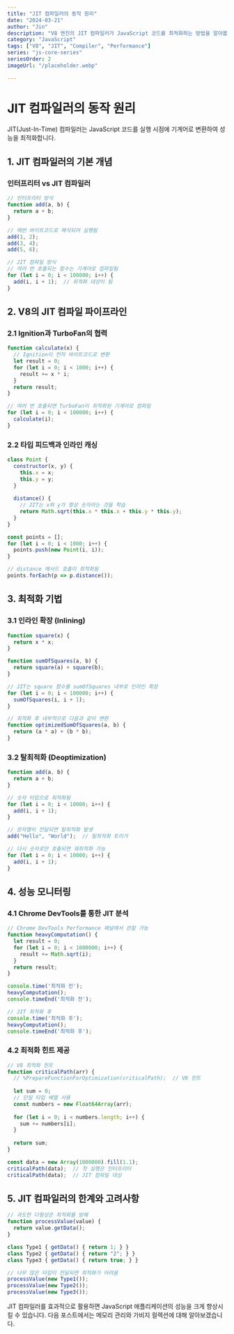 ```yaml
---
title: "JIT 컴파일러의 동작 원리"
date: "2024-03-21"
author: "Jin"
description: "V8 엔진의 JIT 컴파일러가 JavaScript 코드를 최적화하는 방법을 알아봅니다"
category: "JavaScript"
tags: ["V8", "JIT", "Compiler", "Performance"]
series: "js-core-series"
seriesOrder: 2
imageUrl: "/placeholder.webp"

---
```


# JIT 컴파일러의 동작 원리

JIT(Just-In-Time) 컴파일러는 JavaScript 코드를 실행 시점에 기계어로 변환하여 성능을 최적화합니다.

## 1. JIT 컴파일러의 기본 개념

### 인터프리터 vs JIT 컴파일러

```javascript
// 인터프리터 방식
function add(a, b) {
  return a + b;
}

// 매번 바이트코드로 해석되어 실행됨
add(1, 2);
add(3, 4);
add(5, 6);

// JIT 컴파일 방식
// 여러 번 호출되는 함수는 기계어로 컴파일됨
for (let i = 0; i < 100000; i++) {
  add(i, i + 1);  // 최적화 대상이 됨
}
```

## 2. V8의 JIT 컴파일 파이프라인

### 2.1 Ignition과 TurboFan의 협력

```javascript
function calculate(x) {
  // Ignition이 먼저 바이트코드로 변환
  let result = 0;
  for (let i = 0; i < 1000; i++) {
    result += x * i;
  }
  return result;
}

// 여러 번 호출되면 TurboFan이 최적화된 기계어로 컴파일
for (let i = 0; i < 100000; i++) {
  calculate(i);
}
```

### 2.2 타입 피드백과 인라인 캐싱

```javascript
class Point {
  constructor(x, y) {
    this.x = x;
    this.y = y;
  }
  
  distance() {
    // JIT는 x와 y가 항상 숫자라는 것을 학습
    return Math.sqrt(this.x * this.x + this.y * this.y);
  }
}

const points = [];
for (let i = 0; i < 1000; i++) {
  points.push(new Point(i, i));
}

// distance 메서드 호출이 최적화됨
points.forEach(p => p.distance());
```

## 3. 최적화 기법

### 3.1 인라인 확장 (Inlining)

```javascript
function square(x) {
  return x * x;
}

function sumOfSquares(a, b) {
  return square(a) + square(b);
}

// JIT는 square 함수를 sumOfSquares 내부로 인라인 확장
for (let i = 0; i < 100000; i++) {
  sumOfSquares(i, i + 1);
}

// 최적화 후 내부적으로 다음과 같이 변환
function optimizedSumOfSquares(a, b) {
  return (a * a) + (b * b);
}
```

### 3.2 탈최적화 (Deoptimization)

```javascript
function add(a, b) {
  return a + b;
}

// 숫자 타입으로 최적화됨
for (let i = 0; i < 10000; i++) {
  add(i, i + 1);
}

// 문자열이 전달되면 탈최적화 발생
add("Hello", "World");  // 탈최적화 트리거

// 다시 숫자로만 호출되면 재최적화 가능
for (let i = 0; i < 10000; i++) {
  add(i, i + 1);
}
```

## 4. 성능 모니터링

### 4.1 Chrome DevTools를 통한 JIT 분석

```javascript
// Chrome DevTools Performance 패널에서 관찰 가능
function heavyComputation() {
  let result = 0;
  for (let i = 0; i < 1000000; i++) {
    result += Math.sqrt(i);
  }
  return result;
}

console.time('최적화 전');
heavyComputation();
console.timeEnd('최적화 전');

// JIT 최적화 후
console.time('최적화 후');
heavyComputation();
console.timeEnd('최적화 후');
```

### 4.2 최적화 힌트 제공

```javascript
// V8 최적화 힌트
function criticalPath(arr) {
  // %PrepareFunctionForOptimization(criticalPath);  // V8 힌트
  
  let sum = 0;
  // 단일 타입 배열 사용
  const numbers = new Float64Array(arr);
  
  for (let i = 0; i < numbers.length; i++) {
    sum += numbers[i];
  }
  
  return sum;
}

const data = new Array(1000000).fill(1.1);
criticalPath(data);  // 첫 실행은 인터프리터
criticalPath(data);  // JIT 컴파일 대상
```

## 5. JIT 컴파일러의 한계와 고려사항

```javascript
// 과도한 다형성은 최적화를 방해
function processValue(value) {
  return value.getData();
}

class Type1 { getData() { return 1; } }
class Type2 { getData() { return "2"; } }
class Type3 { getData() { return true; } }

// 너무 많은 타입이 전달되면 최적화가 어려움
processValue(new Type1());
processValue(new Type2());
processValue(new Type3());
```

JIT 컴파일러를 효과적으로 활용하면 JavaScript 애플리케이션의 성능을 크게 향상시킬 수 있습니다. 다음 포스트에서는 메모리 관리와 가비지 컬렉션에 대해 알아보겠습니다. 